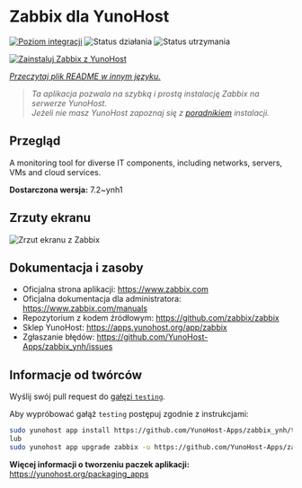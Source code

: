 <!--
To README zostało automatycznie wygenerowane przez <https://github.com/YunoHost/apps/tree/master/tools/readme_generator>
Nie powinno być ono edytowane ręcznie.
-->

# Zabbix dla YunoHost

[![Poziom integracji](https://apps.yunohost.org/badge/integration/zabbix)](https://ci-apps.yunohost.org/ci/apps/zabbix/)
![Status działania](https://apps.yunohost.org/badge/state/zabbix)
![Status utrzymania](https://apps.yunohost.org/badge/maintained/zabbix)

[![Zainstaluj Zabbix z YunoHost](https://install-app.yunohost.org/install-with-yunohost.svg)](https://install-app.yunohost.org/?app=zabbix)

*[Przeczytaj plik README w innym języku.](./ALL_README.md)*

> *Ta aplikacja pozwala na szybką i prostą instalację Zabbix na serwerze YunoHost.*  
> *Jeżeli nie masz YunoHost zapoznaj się z [poradnikiem](https://yunohost.org/install) instalacji.*

## Przegląd

A monitoring tool for diverse IT components, including networks, servers, VMs and cloud services.

**Dostarczona wersja:** 7.2~ynh1

## Zrzuty ekranu

![Zrzut ekranu z Zabbix](./doc/screenshots/screenshot1.png)

## Dokumentacja i zasoby

- Oficjalna strona aplikacji: <https://www.zabbix.com>
- Oficjalna dokumentacja dla administratora: <https://www.zabbix.com/manuals>
- Repozytorium z kodem źródłowym: <https://github.com/zabbix/zabbix>
- Sklep YunoHost: <https://apps.yunohost.org/app/zabbix>
- Zgłaszanie błędów: <https://github.com/YunoHost-Apps/zabbix_ynh/issues>

## Informacje od twórców

Wyślij swój pull request do [gałęzi `testing`](https://github.com/YunoHost-Apps/zabbix_ynh/tree/testing).

Aby wypróbować gałąź `testing` postępuj zgodnie z instrukcjami:

```bash
sudo yunohost app install https://github.com/YunoHost-Apps/zabbix_ynh/tree/testing --debug
lub
sudo yunohost app upgrade zabbix -u https://github.com/YunoHost-Apps/zabbix_ynh/tree/testing --debug
```

**Więcej informacji o tworzeniu paczek aplikacji:** <https://yunohost.org/packaging_apps>
